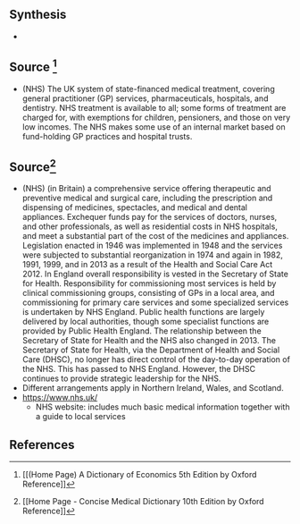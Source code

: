 ## Synthesis
- 
## Source [^1]
- (NHS) The UK system of state-financed medical treatment, covering general practitioner (GP) services, pharmaceuticals, hospitals, and dentistry. NHS treatment is available to all; some forms of treatment are charged for, with exemptions for children, pensioners, and those on very low incomes. The NHS makes some use of an internal market based on fund-holding GP practices and hospital trusts.
## Source[^2]
- (NHS) (in Britain) a comprehensive service offering therapeutic and preventive medical and surgical care, including the prescription and dispensing of medicines, spectacles, and medical and dental appliances. Exchequer funds pay for the services of doctors, nurses, and other professionals, as well as residential costs in NHS hospitals, and meet a substantial part of the cost of the medicines and appliances. Legislation enacted in 1946 was implemented in 1948 and the services were subjected to substantial reorganization in 1974 and again in 1982, 1991, 1999, and in 2013 as a result of the Health and Social Care Act 2012. In England overall responsibility is vested in the Secretary of State for Health. Responsibility for commissioning most services is held by clinical commissioning groups, consisting of GPs in a local area, and commissioning for primary care services and some specialized services is undertaken by NHS England. Public health functions are largely delivered by local authorities, though some specialist functions are provided by Public Health England. The relationship between the Secretary of State for Health and the NHS also changed in 2013. The Secretary of State for Health, via the Department of Health and Social Care (DHSC), no longer has direct control of the day-to-day operation of the NHS. This has passed to NHS England. However, the DHSC continues to provide strategic leadership for the NHS.
- Different arrangements apply in Northern Ireland, Wales, and Scotland.
- https://www.nhs.uk/
	- NHS website: includes much basic medical information together with a guide to local services
## References

[^1]: [[(Home Page) A Dictionary of Economics 5th Edition by Oxford Reference]]
[^2]: [[Home Page - Concise Medical Dictionary 10th Edition by Oxford Reference]]